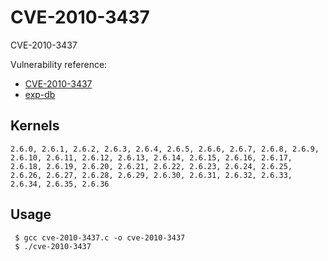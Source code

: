 # CVE-2010-3437

CVE-2010-3437

Vulnerability reference:
 * [CVE-2010-3437](https://cve.mitre.org/cgi-bin/cvename.cgi?name=2010-3437)  
 * [exp-db](https://www.exploit-db.com/exploits/15150/)  

## Kernels
```
2.6.0, 2.6.1, 2.6.2, 2.6.3, 2.6.4, 2.6.5, 2.6.6, 2.6.7, 2.6.8, 2.6.9, 2.6.10, 2.6.11, 2.6.12, 2.6.13, 2.6.14, 2.6.15, 2.6.16, 2.6.17, 2.6.18, 2.6.19, 2.6.20, 2.6.21, 2.6.22, 2.6.23, 2.6.24, 2.6.25, 2.6.26, 2.6.27, 2.6.28, 2.6.29, 2.6.30, 2.6.31, 2.6.32, 2.6.33, 2.6.34, 2.6.35, 2.6.36
```   

## Usage
```
 $ gcc cve-2010-3437.c -o cve-2010-3437
 $ ./cve-2010-3437
```  






